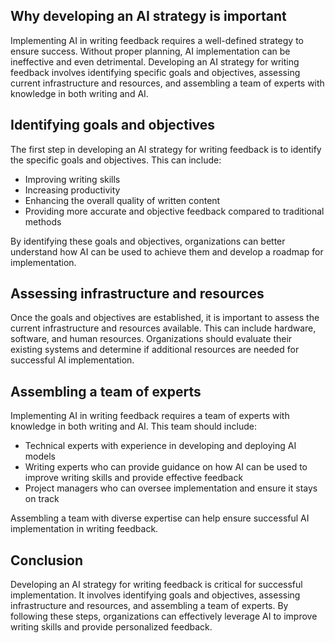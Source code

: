 
Why developing an AI strategy is important
------------------------------------------

Implementing AI in writing feedback requires a well-defined strategy to ensure success. Without proper planning, AI implementation can be ineffective and even detrimental. Developing an AI strategy for writing feedback involves identifying specific goals and objectives, assessing current infrastructure and resources, and assembling a team of experts with knowledge in both writing and AI.

Identifying goals and objectives
--------------------------------

The first step in developing an AI strategy for writing feedback is to identify the specific goals and objectives. This can include:

* Improving writing skills
* Increasing productivity
* Enhancing the overall quality of written content
* Providing more accurate and objective feedback compared to traditional methods

By identifying these goals and objectives, organizations can better understand how AI can be used to achieve them and develop a roadmap for implementation.

Assessing infrastructure and resources
--------------------------------------

Once the goals and objectives are established, it is important to assess the current infrastructure and resources available. This can include hardware, software, and human resources. Organizations should evaluate their existing systems and determine if additional resources are needed for successful AI implementation.

Assembling a team of experts
----------------------------

Implementing AI in writing feedback requires a team of experts with knowledge in both writing and AI. This team should include:

* Technical experts with experience in developing and deploying AI models
* Writing experts who can provide guidance on how AI can be used to improve writing skills and provide effective feedback
* Project managers who can oversee implementation and ensure it stays on track

Assembling a team with diverse expertise can help ensure successful AI implementation in writing feedback.

Conclusion
----------

Developing an AI strategy for writing feedback is critical for successful implementation. It involves identifying goals and objectives, assessing infrastructure and resources, and assembling a team of experts. By following these steps, organizations can effectively leverage AI to improve writing skills and provide personalized feedback.
